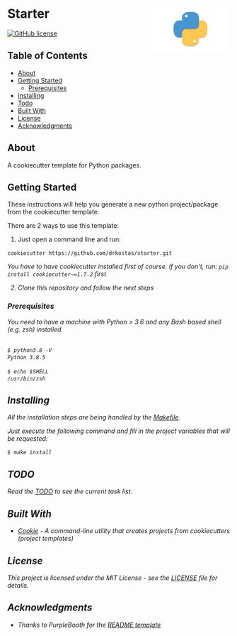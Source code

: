 # Starter<img src='https://github.com/drkostas/starter/blob/master/img/snek.png' align='right' width='180' height='104'>

[![GitHub license](https://img.shields.io/badge/license-MIT-blue.svg)](https://raw.githubusercontent.com/drkostas/starter/master/LICENSE)

## Table of Contents

+ [About](#about)
+ [Getting Started](#getting_started)
    + [Prerequisites](#prerequisites)
+ [Installing](#installing)
+ [Todo](#todo)
+ [Built With](#built_with)
+ [License](#license)
+ [Acknowledgments](#acknowledgments)

## About <a name = "about"></a>

A cookiecutter template for Python packages.

## Getting Started <a name = "getting_started"></a>

These instructions will help you generate a new python project/package from the cookiecutter template.

There are 2 ways to use this template:

1. Just open a command line and run:

```ShellSession
cookiecutter https://github.com/drkostas/starter.git
```

<i>You have to have cookiecutter installed first of course. If you don't,
run: `pip install cookiecutter~=1.7.2` first

2. Clone this repository and follow the next steps

### Prerequisites <a name = "prerequisites"></a>

You need to have a machine with Python > 3.6 and any Bash based shell (e.g. zsh) installed.

```ShellSession

$ python3.8 -V
Python 3.8.5

$ echo $SHELL
/usr/bin/zsh

```

## Installing <a name = "installing"></a>

All the installation steps are being handled by the [Makefile](Makefile).

Just execute the following command and fill in the project variables that will be requested:

```ShellSession
$ make install
```

## TODO <a name = "todo"></a>

Read the [TODO](TODO.md) to see the current task list.

## Built With <a name = "built_with"></a>

* [Cookie](https://cookiecutter.readthedocs.io/en/latest/README.html) - A command-line utility that
  creates projects from cookiecutters (project templates)

## License <a name = "license"></a>

This project is licensed under the MIT License - see the [LICENSE](LICENSE) file for details.

## Acknowledgments <a name = "acknowledgments"></a>

* Thanks to PurpleBooth for
  the [README template](https://gist.github.com/PurpleBooth/109311bb0361f32d87a2)

